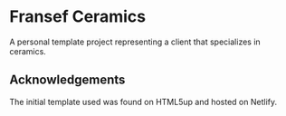 # Fransef Ceramics

A personal template project representing a client that specializes in ceramics.

## Acknowledgements

The initial template used was found on HTML5up and hosted on Netlify.